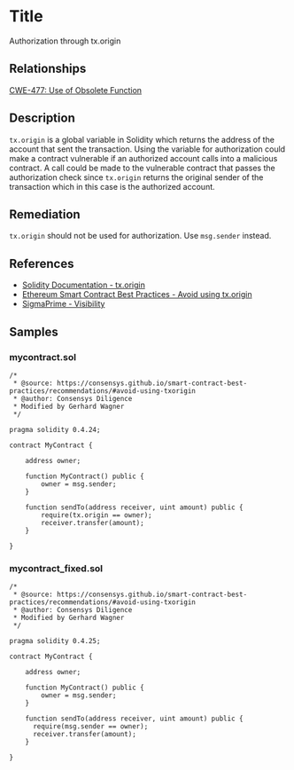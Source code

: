 # Title

Authorization through tx.origin

## Relationships

[CWE-477: Use of Obsolete Function](https://cwe.mitre.org/data/definitions/477.html)

## Description

`tx.origin` is a global variable in Solidity which returns the address of the account that sent the transaction. Using the variable for authorization could make a contract vulnerable if an authorized account calls into a malicious contract. A call could be made to the vulnerable contract that passes the authorization check since `tx.origin` returns the original sender of the transaction which in this case is the authorized account.

## Remediation

`tx.origin` should not be used for authorization. Use `msg.sender` instead.

## References

- [Solidity Documentation - tx.origin](https://solidity.readthedocs.io/en/develop/security-considerations.html#tx-origin)
- [Ethereum Smart Contract Best Practices - Avoid using tx.origin](https://consensys.github.io/smart-contract-best-practices/development-recommendations/solidity-specific/tx-origin/)
- [SigmaPrime - Visibility](https://github.com/sigp/solidity-security-blog#tx-origin)

## Samples

### mycontract.sol

```solidity
/*
 * @source: https://consensys.github.io/smart-contract-best-practices/recommendations/#avoid-using-txorigin
 * @author: Consensys Diligence  
 * Modified by Gerhard Wagner
 */

pragma solidity 0.4.24;

contract MyContract {

    address owner;

    function MyContract() public {
        owner = msg.sender;
    }

    function sendTo(address receiver, uint amount) public {
        require(tx.origin == owner);
        receiver.transfer(amount);
    }

}
```

### mycontract_fixed.sol

```solidity
/*
 * @source: https://consensys.github.io/smart-contract-best-practices/recommendations/#avoid-using-txorigin
 * @author: Consensys Diligence
 * Modified by Gerhard Wagner
 */

pragma solidity 0.4.25;

contract MyContract {

    address owner;

    function MyContract() public {
        owner = msg.sender;
    }

    function sendTo(address receiver, uint amount) public {
      require(msg.sender == owner);
      receiver.transfer(amount);
    }

}

```
